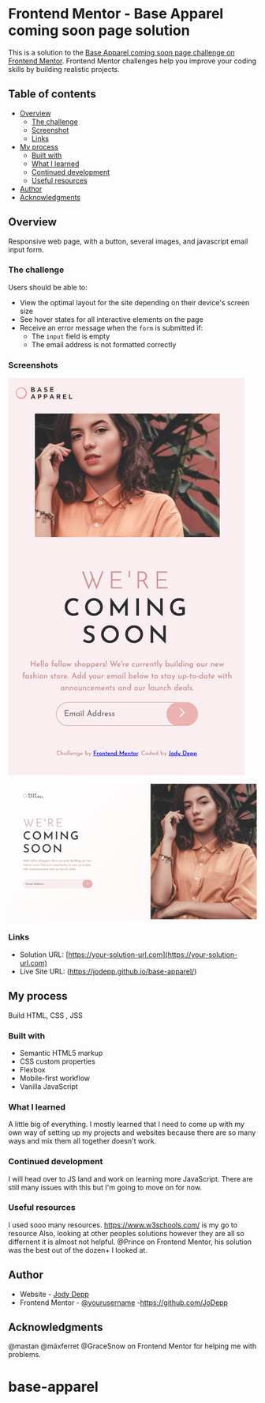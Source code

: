 # Frontend Mentor - Base Apparel coming soon page solution

This is a solution to the [Base Apparel coming soon page challenge on Frontend Mentor](https://www.frontendmentor.io/challenges/base-apparel-coming-soon-page-5d46b47f8db8a7063f9331a0). Frontend Mentor challenges help you improve your coding skills by building realistic projects. 

## Table of contents

- [Overview](#overview)
  - [The challenge](#the-challenge)
  - [Screenshot](#screenshot)
  - [Links](#links)
- [My process](#my-process)
  - [Built with](#built-with)
  - [What I learned](#what-i-learned)
  - [Continued development](#continued-development)
  - [Useful resources](#useful-resources)
- [Author](#author)
- [Acknowledgments](#acknowledgments)

## Overview
Responsive web page, with a button, several images, and javascript email input form.
### The challenge

Users should be able to:

- View the optimal layout for the site depending on their device's screen size
- See hover states for all interactive elements on the page
- Receive an error message when the `form` is submitted if:
  - The `input` field is empty
  - The email address is not formatted correctly

### Screenshots

![mobile](images/Screenshot%202023-03-14%20at%2010.49.39%20AM.png)

![desktop](images/Screenshot%202023-03-14%20at%2010.48.28%20AM.png)

### Links

- Solution URL: [https://your-solution-url.com](https://your-solution-url.com)
- Live Site URL: (https://jodepp.github.io/base-apparel/)

## My process

Build HTML, CSS , JSS

### Built with

- Semantic HTML5 markup
- CSS custom properties
- Flexbox
- Mobile-first workflow
- Vanilla JavaScript



### What I learned

A little big of everything. I mostly learned that I need to come up with my own way of setting up my projects and websites because there are so many ways and mix them all together doesn't work. 

### Continued development
I will head over to JS land and work on learning more JavaScript. 
There are still many issues with this but I'm going to move on for now. 

### Useful resources
I used sooo many resources. 
https://www.w3schools.com/ is my go to resource
Also, looking at other peoples solutions however they are all so differnent it is almost not helpful. 
@Prince on Frontend Mentor, his solution was the best out of the dozen+ I looked at. 

## Author

- Website - [Jody Depp](https://jodepp.github.io/Portfolio-Jody-Depp/)
- Frontend Mentor - [@yourusername](https://www.frontendmentor.io/profile/JoDepp)
-https://github.com/JoDepp 

## Acknowledgments
@mastan @mäxferret @GraceSnow on Frontend Mentor for helping me with problems. 
 

# base-apparel
